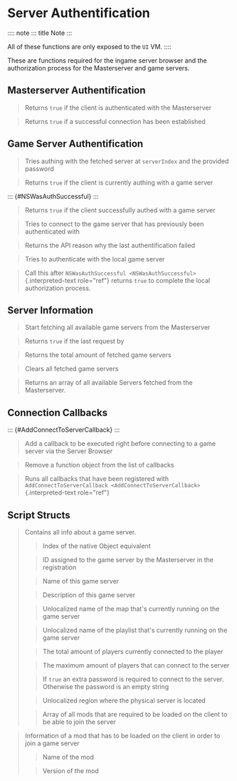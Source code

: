 # Server Authentification

:::: note
::: title
Note
:::

All of these functions are only exposed to the `UI` VM.
::::

These are functions required for the ingame server browser and the
authorization process for the Masterserver and game servers.

## Masterserver Authentification

> Returns `true` if the client is authenticated with the Masterserver

> Returns `true` if a successful connection has been established

## Game Server Authentification

> Tries authing with the fetched server at `serverIndex` and the
> provided password

> Returns `true` if the client is currently authing with a game server

::: {#NSWasAuthSuccessful}
:::

> Returns `true` if the client successfully authed with a game server

> Tries to connect to the game server that has previously been
> authenticated with

> Returns the API reason why the last authentification failed

> Tries to authenticate with the local game server

> Call this after
> `NSWasAuthSuccessful <NSWasAuthSuccessful>`{.interpreted-text
> role="ref"} returns `true` to complete the local authorization
> process.

## Server Information

> Start fetching all available game servers from the Masterserver

> Returns `true` if the last request by

> Returns the total amount of fetched game servers

> Clears all fetched game servers

> Returns an array of all available Servers fetched from the
> Masterserver.

## Connection Callbacks

::: {#AddConnectToServerCallback}
:::

> Add a callback to be executed right before connecting to a game server
> via the Server Browser

> Remove a function object from the list of callbacks

> Runs all callbacks that have been registered with
> `AddConnectToServerCallback <AddConnectToServerCallback>`{.interpreted-text
> role="ref"}

## Script Structs

> Contains all info about a game server.
>
> > Index of the native Object equivalent
>
> > ID assigned to the game server by the Masterserver in the
> > registration
>
> > Name of this game server
>
> > Description of this game server
>
> > Unlocalized name of the map that\'s currently running on the game
> > server
>
> > Unlocalized name of the playlist that\'s currently running on the
> > game server
>
> > The total amount of players currently connected to the player
>
> > The maximum amount of players that can connect to the server
>
> > If `true` an extra password is required to connect to the server.
> > Otherwise the password is an empty string
>
> > Unlocalized region where the physical server is located
>
> > Array of all mods that are required to be loaded on the client to be
> > able to join the server

> Information of a mod that has to be loaded on the client in order to
> join a game server
>
> > Name of the mod
>
> > Version of the mod
